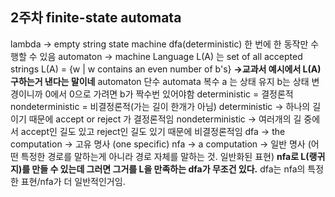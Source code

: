 
## 2주차 finite-state automata
lambda -> empty string
state machine
dfa(deterministic)
한 번에 한 동작만 수행할 수 있음
automaton -> machine
Language L(A) 는 set of all accepted strings
L(A) = {w | w contains an even number of b's}
**->교과서 예시에서 L(A) 구하는거 낸다는 말이네**
automaton 단수 automata 복수
a 는 상태 유지 b는 상태 변경이니까 0에서 0으로 가려면 b가 짝수번 있어야함
deterministic = 결정론적 nondeterministic = 비결정론적(가는 길이 한개가 아님)
deterministic -> 하나의 길이기 때문에 accept or reject 가 결정론적임
nondeterministic -> 여러개의 길 중에서 accept인 길도 있고 reject인 길도 있기 때문에 비결정론적임
dfa -> the computation -> 고유 명사 (one specific)
nfa -> a computation -> 일반 명사 (어떤 특정한 경로를 말하는게 아니라 경로 자체를 말하는 것. 일반화된 표현)
**nfa로 L(랭귀지)를 만들 수 있는데 그러면 그거를 L을 만족하는 dfa가 무조건 있다.**
dfa는 nfa의 특정한 표현/nfa가 더 일반적인거임.
